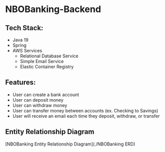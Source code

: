 # NBOBanking-Backend

## Tech Stack:
- Java 19
- Spring
- AWS Services
  * Relational Database Service
  * Simple Email Service
  * Elastic Container Registry

## Features:
- User can create a bank account
- User can deposit money
- User can withdraw money
- User can transfer money between accounts (ex. Checking to Savings)
- User will receive an email each time they deposit, withdraw, or transfer

## Entity Relationship Diagram
[NBOBanking Entity Relationship Diagram](./NBOBanking ERD)
